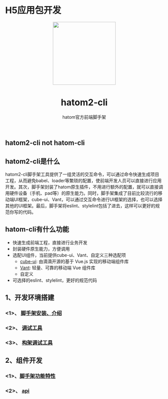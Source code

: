 # H5应用包开发 
<div align="center">
    <a href="https://static.hikyun.com/hatom-static/logo.png">
      <img width="200" height="200" src="https://hatom.gitee.io/hatom-assets/hatom2-cli/logo.png">
    </a>
</div>

<h1 align="center">hatom2-cli</h1>

<p align="center">
  hatom官方前端脚手架
</p>
<br>

## hatom2-cli not hatom-cli


## hatom2-cli是什么

hatom2-cli脚手架工具提供了一组灵活的交互命令，可以通过命令快速生成项目工程，从而避免babel、loader等繁琐的配置，使前端开发人员可以直接进行应用开发。其次，脚手架封装了hatom原生插件，不用进行额外的配置，就可以直接调用硬件设备（手机、pad等）的原生能力。同时，脚手架集成了目前比较流行的移动端UI框架，cube-ui、Vant，可以通过交互命令进行UI框架的选择，也可以选择其他的UI框架。最后，脚手架将eslint、stylelint包括了进去，这样可以更好的规范你写的代码。

## hatom-cli有什么功能
* 快速生成前端工程，直接进行业务开发
* 封装硬件原生能力，方便调用
* 选配UI组件，当前提供cube-ui、Vant、自定义三种选配项
  * [cube-ui](https://didi.github.io/cube-ui/#/zh-CN/docs/introduction): 由滴滴开源的基于 Vue.js 实现的移动端组件库 
  * [Vant](https://vant-contrib.gitee.io/vant/#/zh-CN/): 轻量、可靠的移动端 Vue 组件库
  * 自定义
* 可选择的eslint、stylelint，更好的规范代码

## 1、开发环境搭建
### 	<1>、 [脚手架安装、介绍](./H5-cli.md)
### 	<2>、 [调试工具](./H5-debug.md)
### 	<3>、 [构架调试工具](./device-debug.md)

## 2、组件开发
### 	<1>、[脚手架功能特性](./H5-cli-instruction.md)
### 	<2>、 [api](./H5-api.md)